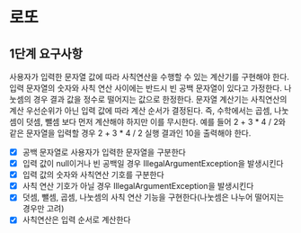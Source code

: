 # 로또

## 1단계 요구사항
사용자가 입력한 문자열 값에 따라 사칙연산을 수행할 수 있는 계산기를 구현해야 한다.
입력 문자열의 숫자와 사칙 연산 사이에는 반드시 빈 공백 문자열이 있다고 가정한다.
나눗셈의 경우 결과 값을 정수로 떨어지는 값으로 한정한다.
문자열 계산기는 사칙연산의 계산 우선순위가 아닌 입력 값에 따라 계산 순서가 결정된다.
즉, 수학에서는 곱셈, 나눗셈이 덧셈, 뺄셈 보다 먼저 계산해야 하지만 이를 무시한다.
예를 들어 2 + 3 * 4 / 2와 같은 문자열을 입력할 경우 2 + 3 * 4 / 2 실행 결과인 10을 출력해야 한다.

* [X] 공백 문자열로 사용자가 입력한 문자열을 구분한다
* [X] 입력 값이 null이거나 빈 공백일 경우 IllegalArgumentException을 발생시킨다
* [X] 입력 값의 숫자와 사칙연산 기호를 구분한다
* [X] 사칙 연산 기호가 아닐 경우 IllegalArgumentException을 발생시킨다
* [X] 덧셈, 뺄셈, 곱셈, 나눗셈의 사칙 연산 기능을 구현한다(나눗셈은 나누어 떨어지는 경우만 고려)
* [X] 사칙연산은 입력 순서로 계산한다